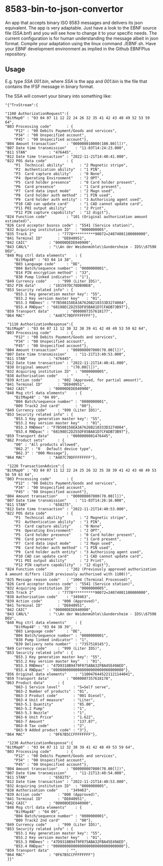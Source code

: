 # 8583-bin-to-json-convertor
An app that accepts binary ISO 8583 messages and delivers its json equivalent.
The app is very adaptable. Just have a look to the EBNF source file (SSA.bnf) and you will see how to change it to your specific needs.
The current configuration is for human understanding the message albeit in json format.
Compile your adaptation using the linux command ./EBNF.sh. Have your EBNF development environment as implied in the Github EBNFPlus repository.

## Usage
E.g. type *SSA 001.bin*, where *SSA* is the app and *001.bin* is the file that contains the IFSF message in binary format.

The SSA will convert your binary into something like:

    "{"TrxStream":{
    
    "1100 AuthorizationRequest":{
	"BitMap0" : "03 04 07 11 12 22 24 26 32 35 41 42 43 48 49 52 53 59 64",
	"B03 Processing code"		: {
		"P12" : "00 Debits Payment/Goods and services",
		"P34" : "00 Unspecified account",
		"P45" : "00 Unspecified account"},
	"B04 Amount transaction"	: "000000010000(100.00[l])",
	"B07 Date time transmission"	: "11-03T14:24:23.000",
	"B11 STAN"			: "476445",
	"B12 Date time transaction"	: "2022-11-21T14:40:41.000",
	"B22 POS data code" 		: {
		"P1  Technical ability"       : "2 Magnetic stripe",
		"P2  Authentication ability"  : "1 PIN",
		"P3  Card capture ability"    : "0 None",
		"P4  Operating Environment"   : "2 OPT",
		"P5  Card holder presence"    : "0 Card holder present",
		"P6  Card presence"           : "1 Card present",
		"P7  Card data input mode"    : "2 Magn used",
		"P8  Card holder auth method" : "1 PIN used",
		"P9  Card holder auth entity" : "3 Authorising agent used",
		"P10 CAD can update card"     : "1 CAD cannot update card",
		"P11 POI output ability"      : "2 Print",
		"P12 PIN capture capability"  : "12 digit"},
	"B24 Function code" 		: "101 (Original authorization amount estimated)",
	"B26 Card acceptor busnss code" : "5541 (Service station)",
	"B32 Acquiring institution ID"	: "0000000005",
	"B35 Track 2"			: "7778**********90072=24074001100000000",
	"B41 Terminal ID"		: "DE040951",
	"B42 CAIC"			: "00000DEDE040900",
	"B43 CAN/L"			: "\\An der Weidenmühle\\Gundersheim - IDS\\67598        DEU",
	"B48 Msg ctrl data elements"	: {
		"BitMap48" : "03 04 14 38",
		"B03 Language code"		: "DE",
		"B04 Batch/sequence number"	: "0000000001",
		"B14 PIN encryption method"	: "33",
		"B38 Pump linked indicator"	: "1"},
	"B49 Currency code"		: "999 (Liter IDS)",
	"B52 PIN data"		: "101597DC78DB9BEB",
	"B53 Security related info"	: {
		"B53.1 Key generation master key": "55",
		"B53.2 Key version master key"   : "01",
		"B53.3 RNDmes" : "F7B508158EA3A7626B210333D3274004",
		"B53.4 RNDpac" : "68198EC2D255DF85BA81D7CFADB73B97"},
	"B59 Transport data"		: "0000007357618177",
	"B64 MAC"			: "A487C70DFFFFFFFF"},

     "1110 AuthorizationResponse":{
	"BitMap0" : "03 04 07 11 12 30 32 38 39 41 42 48 49 53 59 62 64",
	"B03 Processing code"		: {
		"P12" : "00 Debits Payment/Goods and services",
		"P34" : "00 Unspecified account",
		"P45" : "00 Unspecified account"},
	"B04 Amount transaction"	: "000000007000(70.00[l])",
	"B07 Date time transmission"	: "11-21T13:40:53.000",
	"B11 STAN"			: "476445",
	"B12 Date time transaction"	: "2022-11-21T14:40:41.000",
	"B30 Original amount"		: "(70.00[l])",
	"B32 Acquiring institution ID"	: "0000000005",
	"B38 Authorisation code"	: "      ",
	"B39 Action code"		: "002 (Approved, for partial amount)",
	"B41 Terminal ID"		: "DE040951",
	"B42 CAIC"			: "00000DEDE040900",
	"B48 Msg ctrl data elements"	: {
		"BitMap48" : "04 09",
		"B04 Batch/sequence number"	: "0000000001",
		"B09 Track2 2nd card"		: "00"},
	"B49 Currency code"		: "999 (Liter IDS)",
	"B53 Security related info"	: {
		"B53.1 Key generation master key": "55",
		"B53.2 Key version master key"   : "01",
		"B53.3 RNDmes" : "F7B508158EA3A7626B210333D3274004",
		"B53.4 RNDpac" : "68198EC2D255DF85BA81D7CFADB73B97"},
	"B59 Transport data"		: "0000000001476445",
	"B62 Product sets"		: {
		"00" : "All products allowed",
		"B62.2" : "0   Default device type",
		"B62.3" : "000 Message"},
	"B64 MAC"			: "A487C70DFFFFFFFF"},

     "1220 TransactionAdvice":{
	"BitMap0" : "03 04 07 11 12 22 24 25 26 32 35 38 39 41 42 43 48 49 53 56 59 63 64",
	"B03 Processing code"		: {
		"P12" : "00 Debits Payment/Goods and services",
		"P34" : "00 Unspecified account",
		"P45" : "00 Unspecified account"},
	"B04 Amount transaction"	: "000000007000(70.00[l])",
	"B07 Date time transmission"	: "11-03T14:26:16.000",
	"B11 STAN"			: "658275",
	"B12 Date time transaction"	: "2022-11-21T14:40:53.000",
	"B22 POS data code" 		: {
		"P1  Technical ability"       : "2 Magnetic stripe",
		"P2  Authentication ability"  : "1 PIN",
		"P3  Card capture ability"    : "0 None",
		"P4  Operating Environment"   : "2 OPT",
		"P5  Card holder presence"    : "0 Card holder present",
		"P6  Card presence"           : "1 Card present",
		"P7  Card data input mode"    : "2 Magn used",
		"P8  Card holder auth method" : "1 PIN used",
		"P9  Card holder auth entity" : "3 Authorising agent used",
		"P10 CAD can update card"     : "1 CAD cannot update card",
		"P11 POI output ability"      : "2 Print",
		"P12 PIN capture capability"  : "12 digit"},
	"B24 Function code" 		: "202 (Previously approved authorization â amount differs (1220 previously authorised with 1100))",
	"B25 Message reason code"	: "1004 (Terminal Processed)",
	"B26 Card acceptor busnss code" : "5541 (Service station)",
	"B32 Acquiring institution ID"	: "0000000005",
	"B35 Track 2"			: "7778**********90072=24074001100000000",
	"B38 Authorisation code"	: "349463",
	"B39 Action code"		: "000 (Approved)",
	"B41 Terminal ID"		: "DE040951",
	"B42 CAIC"			: "00000DEDE040900",
	"B43 CAN/L"			: "\\An der Weidenmühle\\Gundersheim - IDS\\67598        DEU",
	"B48 Msg ctrl data elements"	: {
		"BitMap48" : "03 04 38 39",
		"B03 Language code"		: "DE",
		"B04 Batch/sequence number"	: "0000000001",
		"B38 Pump linked indicator"	: "1",
		"B39 Delivery note number"	: "7357510145"},
	"B49 Currency code"		: "999 (Liter IDS)",
	"B53 Security related info"	: {
		"B53.1 Key generation master key": "55",
		"B53.2 Key version master key"   : "01",
		"B53.3 RNDmes" : "47D9318B9479F075ABA32FBA45E49AED",
		"B53.4 RNDpac" : "00000000000000000000000000000000"},
	"B56 Original data elements"	: "1100476445221121144041",
	"B59 Transport data"		: "0000007357618178",
	"B63 Product data"		: {
		"B63-1 Service level"      : "S=Self serve",
		"B63-2 Number of products" : "01",
		"B63-3 Product code"       : "001 Diesel",
		"B63-4 Unit of measure"    : "Liter",
		"B63-5.1 Quantity"         : "85.00",
		"B63-5.2 Pump"             : "1",
		"B63-5.3 Nozzle"           : "1",
		"B63-6 Unit Price"         : "1.622",
		"B63-7 Amount"             : "137.87",
		"B63-8 Tax code"           : "2",
		"B63-9 Added product code" : "3"},
	"B64 MAC"			: "0F67B5CCFFFFFFFF"},

     "1230 AuthorizationResponse":{
	"BitMap0" : "03 04 07 11 12 32 38 39 41 42 48 49 53 59 64",
	"B03 Processing code"		: {
		"P12" : "00 Debits Payment/Goods and services",
		"P34" : "00 Unspecified account",
		"P45" : "00 Unspecified account"},
	"B04 Amount transaction"	: "000000007000(70.00[l])",
	"B07 Date time transmission"	: "11-21T13:40:54.000",
	"B11 STAN"			: "658275",
	"B12 Date time transaction"	: "2022-11-21T14:40:53.000",
	"B32 Acquiring institution ID"	: "0000000005",
	"B38 Authorisation code"	: "349463",
	"B39 Action code"		: "000 (Approved)",
	"B41 Terminal ID"		: "DE040951",
	"B42 CAIC"			: "00000DEDE040900",
	"B48 Msg ctrl data elements"	: {
		"BitMap48" : "04 09",
		"B04 Batch/sequence number"	: "0000000001",
		"B09 Track2 2nd card"		: "00"},
	"B49 Currency code"		: "999 (Liter IDS)",
	"B53 Security related info"	: {
		"B53.1 Key generation master key": "55",
		"B53.2 Key version master key"   : "01",
		"B53.3 RNDmes" : "47D9318B9479F075ABA32FBA45E49AED",
		"B53.4 RNDpac" : "00000000000000000000000000000000"},
	"B59 Transport data"		: "",
	"B64 MAC"			: "0F67B5CCFFFFFFFF"}
     }}"

